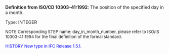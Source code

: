 ﻿**Definition from ISO/CD 10303-41:1992**: The position of the specified day in a month.

Type: INTEGER

> <font size="-1">
  NOTE Corresponding STEP name: day_in_month_number, please refer to ISO/IS 10303-41:1994
  for the final definition of the formal standard.
</font>

> <font size="-1" color="#0000FF">
  HISTORY New type in IFC Release 1.5.1.
</font>